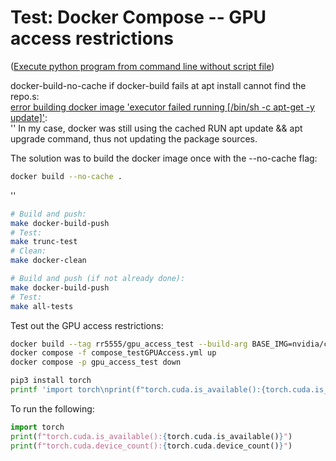 # Test: Docker Compose -- GPU access restrictions

([Execute python program from command line without script file](https://stackoverflow.com/a/50986459/8612123))






docker-build-no-cache if docker-build fails at apt install cannot find the repo.s:\
[error building docker image 'executor failed running [/bin/sh -c apt-get -y update]'](https://stackoverflow.com/a/68849691/8612123):\
''
In my case, docker was still using the cached RUN apt update && apt upgrade command, thus not updating the package sources.

The solution was to build the docker image once with the --no-cache flag:
```bash
docker build --no-cache .
```
''

```bash
# Build and push:
make docker-build-push
# Test:
make trunc-test
# Clean:
make docker-clean
```


```bash
# Build and push (if not already done):
make docker-build-push
# Test:
make all-tests
```

Test out the GPU access restrictions:
```bash
docker build --tag rr5555/gpu_access_test --build-arg BASE_IMG=nvidia/cuda:12.1.0-cudnn8-runtime-ubuntu22.04 .
docker compose -f compose_testGPUAccess.yml up
docker compose -p gpu_access_test down
```




```bash
pip3 install torch
printf 'import torch\nprint(f"torch.cuda.is_available():{torch.cuda.is_available()}")\nprint(f"torch.cuda.device_count():{torch.cuda.device_count()}")' | python3
```
To run the following:
```python
import torch
print(f"torch.cuda.is_available():{torch.cuda.is_available()}")
print(f"torch.cuda.device_count():{torch.cuda.device_count()}")
```
